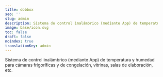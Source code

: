```yaml
---
title: dobbox
seo: ''
slug: admin
description: Sistema de control inalámbrico (mediante App) de temperatura y humedad para cámaras frigoríficas y de congelación, vitrinas, salas de elaboración, etc.
image: base/icon.svg
toc: false
draft: false
noindex: true
translationKey: admin
---
```


Sistema de control inalámbrico (mediante App) de temperatura y humedad para cámaras frigoríficas y de congelación, vitrinas, salas de elaboración, etc.
